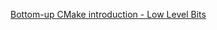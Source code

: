 [Bottom-up CMake introduction - Low Level Bits](https://lowlevelbits.org/bottom-up-cmake-introduction/)
